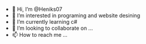 - 👋 Hi, I’m @Heniks07
- 👀 I’m interested in programing and website desining
- 🌱 I’m currently learning c#
- 💞️ I’m looking to collaborate on ...
- 📫 How to reach me ...

<!---
Heniks07/Heniks07 is a ✨ special ✨ repository because its `README.md` (this file) appears on your GitHub profile.
You can click the Preview link to take a look at your changes.
--->
